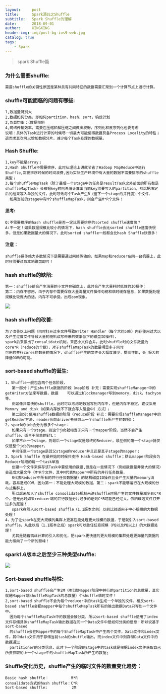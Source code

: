 ```yaml
---
layout:     post
title:      Spark源码之Shuffle
subtitle:   Spark Shuffle的理解
date:       2018-09-01
author:     XINGXING
header-img: img/post-bg-ios9-web.jpg
catalog: true
tags:
    - Spark
---
```


>
>spark Shuffle篇
> 

### 为什么需要shuffle:
    需要shuffle的关键性原因是某种具有共同特征的数据需要汇聚到一个计算节点上进行计算。

### shuffle可能面临的问题有哪些:
    1,数据量特别大
    2,数据如何分类，即如何partition，hash，sort，钨丝计划
    3,负载均衡；（数据倾斜
    4,网络传输效率，需要在压缩和解压缩之间做出权衡，序列化和反序列化也要考虑
    说明：具体的Task进行计算的时候尽一切最大可能使得数据具备Process Locality的特性；退而求其次可以增加数据分片，减少每个Task处理的数据量。

### Hash Shuffle:
    1,key不能是array；
    2,Hash Shuffle不需要排序，此时从理论上讲就节省了Hadoop MapReduce中进行Shuffle,需要排序时候的时间浪费,因为实际生产环境中有大量的数据不需要排序的shuffle类型；
    3,每个shuffleMapTask（除了最后一个stage中的任务是resultTask之外前面的所有都是shuffleMapTask）会根据key的哈希值计算出当前key需要写入的partition，然后把决定后的结果写入单独的文件，此时导致每个Task产生R（值下一个stage的并行度）个文件，
      如果当前的stage中有M个shuffleMapTask，则会产生M*R个文件！

#### 思考:       
    Q:不需要排序的hash shuffle是否一定比需要排序的sorted shuffle速度快？
    A:不一定！如果数据规模比较小的情况下，hash shuffle会比sorted shuffle速度快很多，但是如果数据量大的情况下，此时sorted shuffle一般都会比hash Shuffle快很多！
    
#### 注意：
    shuffle操作绝大多数情况下是需要通过网络传输的，如果map和reducer在同一台机器上，此时只需要读取本地磁盘即可！

### hash shuffle的缺陷:
    第一：shuffle前会产生海量的小文件在磁盘上，此时会产生大量耗时低效的IO操作；
    第二：内存不够用，由于内存中需要保存大量海量文件操作句柄和临时缓存信息，如果数据处理规模比较庞大的话，内存不可承受。出现oom现象。
![](https://ws3.sinaimg.cn/large/0069RVTdgy1fuyfwlkp15j31kw0npdks.jpg)

### hash shuffle的改善:
    为了改善以上问题（同时打开过多文件导致Writer Handler（每个大约50k）内存使用过大以及产生过度文件导致大量的随机读写带来的效率低下的磁盘IO操作），
    spark后来推出了consalidate机制，来把小文件合并。此时shuffle时的文件数量为core*R（reduce的个数），对于shuffleMapTask的数量明显多于同时
    可用的并行cores的数量的情况下，shuffle产生的文件会大幅度减少，提高性能，会 极大的降低OOM的可能。

### sort-based shuffle的诞生:
    1，Shuffle一般包含两个任务阶段，
       第一部分：产生shuffle数据的阶段（map阶段 补充：需要实现shuffleManager中的getWriter方法来写数据，数据    可以通过blockmanager写到memory，disk，tachyon等，
       例如像非常快的shuffle，此时可以考虑吧数据写到内存中，但是内存不稳定，建议采用Memory_and_disk（如果内存放不下就会存入磁盘中）方式）；
       第二部分:使用shuffle数据的阶段（reduce阶段 补充：需要实现shuffleManager中的getReader方法，reader会向driver去获取上一个shuffle所产生的数据）；
    2，spark的job会分为很多个stage：
       如果只有一个stage，则这个job就相当于只有一个mapper阶段，当然不会产生shuffle，适合于简单的ETL；
       如果不止一个stage，则最后一个stage就是最终的Reducer，最左侧的第一个stage就仅仅是整个job的mapper，
       中间任意一个stage是其父stage的reducer并且还是其子stage的mapper；
    3，Spark Shuffle 在最开始的时候只支持 Hash-based shuffle；默认mapper阶段会为Reducer阶段的每一个task单独
       创建一个文件来保存该Task中要使用的数据,但是在一些情况下（例如数据量非常大的情况）会造成大量文件（M*R个文件，其中M代表Mapper中所有的并行任务数量，
       R代表Reducer中所有的并行任务数据量）的随机磁盘IO操作且会产生大量的memory消耗，容易造成OOM，因为第一：不能处理大规模的数据，第二：spark不能够运行在大规模的分布式集群上，
       所以后来加入了shuffle consolidate机制来讲shuffle时候产生的文件数量减少到C*R个，但是此时如果reducer端的并行数据分片过多的话则C*R可能已经过大，依旧难逃文件打开过多的厄运！
       spark在引入sort-based shuffle（1.1版本之前）以前比较适用于中小规模的大数据处理！
    4，为了让spark在更大规模的集群上更高性能处理更大规模的数据，于是就引入sort-based shuffle，从此以后（1.1版本之后）spark可以胜任任意规模（PB以及PB以上）的大数据处理！
       尤其是随着钨丝计算的引入和优化，把spark更快速的更大规模的集群处理更海量的数据的能力推向了一个新的巅峰！

### spark1.6版本之后至少三种类型shuffle:
![](https://ws2.sinaimg.cn/large/0069RVTdgy1fuyg7hchqvj30yq05ht9d.jpg)

### Sort-based shuffle特性:
    1,Sort-based shuffle会产生2M（M代表Mapper阶段中并行的partition的总数量，其实就是Mapper端shuffleMapTask的总数量）个shuffle临时文件！
    2,sort-based shuffle不会为每个reducer中的task生成一个单独的文件，相反sort-based shuffle会把mapper中每个shuffleMapTask所有的输出数据Data只写到一个文件中。
      因为每个shuffleMapTask中的数据会被分类，所以sort-based shuffle使用了index文件存储具体shuffleMapTask输出数据在同一个Data文件中是如何分类的信息！所以说基于sort-based
      的shuffle会在Mapper中的每个ShuffleMapTask中产生两个文件，Data文件和index文件，其中data文件用于存储当前task的shuffle输出，而index文件中则存储Data文件中的数据通过
      partitioner的分类信息，此时下一个阶段的stage中的task就是根据index文件获取自己所要抓取的上一个stage中的shuffleMapTask所产生的数据;

###  Shuffle变化历史，shuffle产生的临时文件的数量变化趋势：
    Basic hash shuffle：          M*R
    consalidate方式的hash shuffle：C*R
    Sort-based shuffle:           2M

    


	
